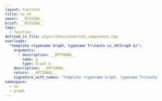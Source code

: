 ```yaml
---
layout: function
title: sv_v9
owner: __MISSING__
brief: __MISSING__
tags:
  - function
defined_in_file: algorithms/connected_components.hpp
overloads:
  "template <typename Graph, typename T>\nauto sv_v9(Graph &)":
    arguments:
      - description: __OPTIONAL__
        name: g
        type: Graph &
    description: __OPTIONAL__
    return: __OPTIONAL__
    signature_with_names: "template <typename Graph, typename T>\nauto sv_v9(Graph & g)"
namespace:
  - nw
  - graph
---
```

